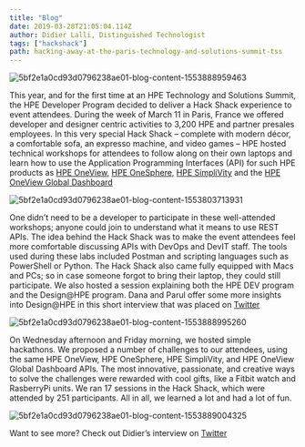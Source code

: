 ```yaml
---
title: "Blog"
date: 2019-03-28T21:05:04.114Z
author: Didier Lalli, Distinguished Technologist 
tags: ["hackshack"]
path: hacking-away-at-the-paris-technology-and-solutions-summit-tss
---
```

![5bf2e1a0cd93d0796238ae01-blog-content-1553888959463](https://hpe-developer-portal.s3.amazonaws.com/uploads/media/2019/3/didier-couch-from-chris-1553888959463.jpg)

 This year, and for the first time at an HPE Technology and Solutions Summit, the HPE Developer Program decided to deliver a Hack Shack experience to event attendees. During the week of March 11 in Paris, France we offered developer and designer centric activities to 3,200 HPE and partner presales employees. In this very special Hack Shack – complete with modern décor, a comfortable sofa, an expresso machine, and video games – HPE hosted technical workshops for attendees to follow along on their own laptops and learn how to use the Application Programming Interfaces (API) for such HPE products as [HPE OneView,](http://www.hpe.com/us/en/integrated-systems/software.html) [HPE OneSphere,](http://www.hpe.com/us/en/solutions/cloud/onesphere.html) [HPE SimpliVity](http://www.hpe.com/us/en/integrated-systems/simplivity.html) and the [HPE OneView Global Dashboard](http://h20392.www2.hpe.com/portal/swdepot/displayProductInfo.do?productNumber=Z7550-63371)

![5bf2e1a0cd93d0796238ae01-blog-content-1553803713931](https://hpe-developer-portal.s3.amazonaws.com/uploads/media/2019/3/lslsl-1553803713926.png)

One didn’t need to be a developer to participate in these well-attended workshops; anyone could join to understand what it means to use REST APIs. The idea behind the Hack Shack was to make the event attendees feel more comfortable discussing APIs with DevOps and DevIT staff. The tools used during these labs included Postman and scripting languages such as PowerShell or Python. The Hack Shack also came fully equipped with Macs and PCs; so in case someone forgot to bring their laptop, they could still participate. We also hosted a session explaining both the HPE DEV program and the Design@HPE program. Dana and Parul offer some more insights into Design@HPE in this short interview that was placed on [Twitter](http://twitter.com/SBUCloud/status/1105771231008247809 )

![5bf2e1a0cd93d0796238ae01-blog-content-1553888995260](https://hpe-developer-portal.s3.amazonaws.com/uploads/media/2019/3/didier-people-standing-from-chris-1553888995259.jpg)

On Wednesday afternoon and Friday morning, we hosted simple hackathons. We proposed a number of challenges to our attendees, using the same HPE OneView, HPE OneSphere, HPE SimpliVity, and HPE OneView Global Dashboard APIs. The most innovative, passionate, and creative ways to solve the challenges were rewarded with cool gifts, like a Fitbit watch and RasberryPi units. We ran 17 sessions in the Hack Shack, which were attended by 251 participants. All in all, we learned a lot and had a lot of fun.

![5bf2e1a0cd93d0796238ae01-blog-content-1553889004325](https://hpe-developer-portal.s3.amazonaws.com/uploads/media/2019/3/didier-handshake-from-chris-1553889004324.jpg)

Want to see more? Check out Didier’s interview on [Twitter](http://twitter.com/SBUCloud/status/1106149221701468166)